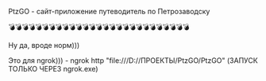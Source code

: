 PtzGO - сайт-приложение путеводитель по Петрозаводску

💣💣💣💣💣💣💣💣💣💣💣💣💣💣💣💣💣💣💣💣💣💣💣💣💣💣💣

Ну да, вроде норм)))

Это для ngrok))) -
ngrok http "file:///D://ПРОЕКТЫ/PtzGO/PtzGO"
(ЗАПУСК ТОЛЬКО ЧЕРЕЗ ngrok.exe)
